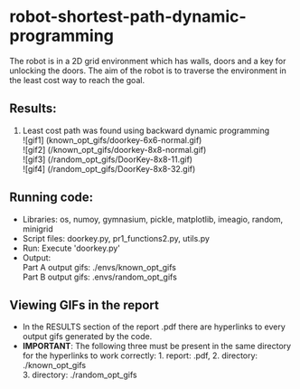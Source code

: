 # robot-shortest-path-dynamic-programming
The robot is in a 2D grid environment which has walls, doors and a key for unlocking the doors. The aim of the robot is to traverse the environment in the least cost way to reach the goal. 

## Results:
1. Least cost path was found using backward dynamic programming <br>
![gif1] (known_opt_gifs/doorkey-6x6-normal.gif) <br>
![gif2] (/known_opt_gifs/doorkey-8x8-normal.gif) <br>
![gif3] (/random_opt_gifs/DoorKey-8x8-11.gif) <br>
![gif4] (/random_opt_gifs/DoorKey-8x8-32.gif) 

## Running code:
* Libraries: os, numoy, gymnasium, pickle, matplotlib, imeagio, random, minigrid
* Script files: doorkey.py, pr1_functions2.py, utils.py
* Run: Execute 'doorkey.py'
* Output: <br>
	Part A output gifs: ./envs/known_opt_gifs <br>
	Part B output gifs: .envs/random_opt_gifs
	
## Viewing GIFs in the report 
* In the RESULTS section of the report .pdf there are hyperlinks to every output gifs generated by the code.
* **IMPORTANT**: The following three must be present in the same directory for the hyperlinks to work correctly:
				1. report: .pdf, 
				2. directory: ./known_opt_gifs  
				3. directory: ./random_opt_gifs  
